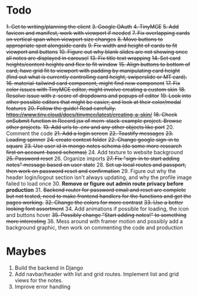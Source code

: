 # Todo


~~1. Get to writing/planning the client~~ 
~~3. Google OAuth~~ 
~~4. TinyMCE~~
~~5. Add favicon and manifest, work with viewport if needed~~
~~7. ~~Fix overlapping cards on vertical span when viewport size changes~~~~
~~8. Move buttons to appropriate spot alongside cards~~
~~9. Fix width and height of cards to fit viewport and buttons~~
~~10. Figure out why blank slides are not showing once all notes are displayed in carousel~~
~~13. Fix title text wrapping~~
~~14. Set card heights/content heights and flex to fit window~~
~~15. Align buttons to bottom of card, have grid fit to viewport with padding by manipulating card height~~ 
~~(find out what is currently controlling card height, swiperslide or MT card).~~
~~16. material-tailwind card component, might find new component~~
~~17. Fix color issues with TinyMCE editor, might involve creating a custom skin~~
~~18. Resolve issue with z-score of dropdowns and popups of editor~~
~~19. Look into other possible editors that might be easier, and look at their color/modal features~~
~~20. Follow the guide! Read carefully. https://www.tiny.cloud/docs/tinymce/latest/creating-a-skin/~~
~~18. Check onSubmit function in Record.jsx of mern-stack-example project. Browse other projects.~~
~~19. Add urls to .env and any other objects like port~~
20. Comment the code
~~21. Add a login screen~~
~~22. Toastify messages~~
~~23. Loading spinner~~
~~24. create context folder~~
~~22. Change google sign-in to square~~
~~23. Use user id in mongo notes schema (do some more research first on account-based schemas)~~
24. Add texture to website background
~~25. ~~Password reset~~~~
26. Organize imports
~~27. Fix "sign-in to start adding notes" message based on user state~~
28. ~~Set up local routes and passport, then work on password reset and confirmation~~
29. Figure out why the header login/logout section isn't always updating, and why the profile image failed to load once
30. **Remove or figure out admin route privacy before production**
31. ~~Backend router for password email and reset are complete but not tested, need to make frontend handlers for the functions and get the pages working.~~
~~32. Change the colors for more contrast~~
~~33. Use a better looking font assortment~~
34. Add animations if possible for loading, the icon and buttons hover
~~35. Possibly change "Start adding notes!" to something more interesting~~
36. Mess around with framer motion and possibly add a background graphic, then work on commenting the code and production



# Maybes
1. Build the backend in Django
2. Add navbar/header with list and grid routes. Implement list and grid views for the notes. 
3. Improve error handling 